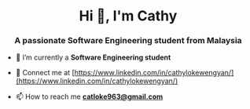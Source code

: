 <h1 align="center">Hi 👋, I'm Cathy</h1>
<h3 align="center">A passionate Software Engineering student from Malaysia</h3>

- 🔭 I’m currently a **Software Engineering student**

- 📝 Connect me at [https://www.linkedin.com/in/cathylokewengyan/](https://www.linkedin.com/in/cathylokewengyan/)

- 📫 How to reach me **catloke963@gmail.com**



<!---
cathyloke/cathyloke is a ✨ special ✨ repository because its `README.md` (this file) appears on your GitHub profile.
You can click the Preview link to take a look at your changes.
--->
